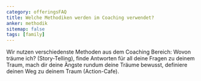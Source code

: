 ```yaml
---
category: offeringsFAQ
title: Welche Methodiken werden im Coaching verwendet?
anker: methodik
sitemap: false
tags: [family]
---
```


Wir nutzen verschiedenste Methoden aus dem Coaching Bereich: Wovon träume ich? (Story-Telling), finde Antworten für all deine Fragen zu deinem Traum, mach dir deine Ängste rundum deine Träume bewusst, definiere deinen Weg zu deinem Traum (Action-Cafe).
